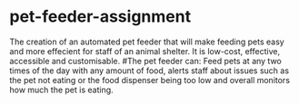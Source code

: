 # pet-feeder-assignment
The creation of an automated pet feeder that will make feeding pets easy and more effecient for staff of an animal shelter. It is low-cost, effective, accessible and customisable.
#The pet feeder can: Feed pets at any two times of the day with any amount of food, alerts staff about issues such as the pet not eating or the food dispenser being too low and overall monitors how much the pet is eating.
